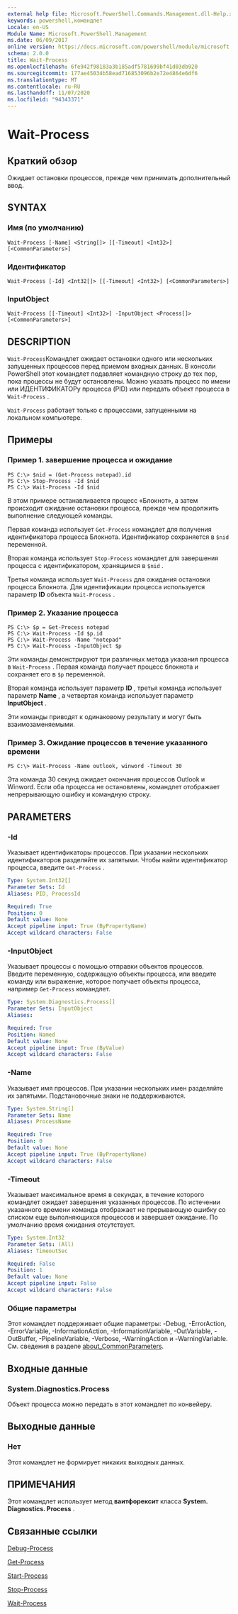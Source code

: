 ```yaml
---
external help file: Microsoft.PowerShell.Commands.Management.dll-Help.xml
keywords: powershell,командлет
Locale: en-US
Module Name: Microsoft.PowerShell.Management
ms.date: 06/09/2017
online version: https://docs.microsoft.com/powershell/module/microsoft.powershell.management/wait-process?view=powershell-5.1&WT.mc_id=ps-gethelp
schema: 2.0.0
title: Wait-Process
ms.openlocfilehash: 6fe942f98183a3b185adf5781699bf41d03db920
ms.sourcegitcommit: 177ae45034b58ead716853096b2e72e4864e6df6
ms.translationtype: MT
ms.contentlocale: ru-RU
ms.lasthandoff: 11/07/2020
ms.locfileid: "94343371"
---
```

# Wait-Process

## Краткий обзор
Ожидает остановки процессов, прежде чем принимать дополнительный ввод.

## SYNTAX

### Имя (по умолчанию)

```
Wait-Process [-Name] <String[]> [[-Timeout] <Int32>] [<CommonParameters>]
```

### Идентификатор

```
Wait-Process [-Id] <Int32[]> [[-Timeout] <Int32>] [<CommonParameters>]
```

### InputObject

```
Wait-Process [[-Timeout] <Int32>] -InputObject <Process[]> [<CommonParameters>]
```

## DESCRIPTION

`Wait-Process`Командлет ожидает остановки одного или нескольких запущенных процессов перед приемом входных данных. В консоли PowerShell этот командлет подавляет командную строку до тех пор, пока процессы не будут остановлены. Можно указать процесс по имени или ИДЕНТИФИКАТОРу процесса (PID) или передать объект процесса в `Wait-Process` .

`Wait-Process` работает только с процессами, запущенными на локальном компьютере.

## Примеры

### Пример 1. завершение процесса и ожидание

```
PS C:\> $nid = (Get-Process notepad).id
PS C:\> Stop-Process -Id $nid
PS C:\> Wait-Process -Id $nid
```

В этом примере останавливается процесс «Блокнот», а затем происходит ожидание остановки процесса, прежде чем продолжить выполнение следующей команды.

Первая команда использует `Get-Process` командлет для получения идентификатора процесса Блокнота. Идентификатор сохраняется в `$nid` переменной.

Вторая команда использует `Stop-Process` командлет для завершения процесса с идентификатором, хранящимся в `$nid` .

Третья команда использует `Wait-Process` для ожидания остановки процесса Блокнота. Для идентификации процесса используется параметр **ID** объекта `Wait-Process` .

### Пример 2. Указание процесса

```
PS C:\> $p = Get-Process notepad
PS C:\> Wait-Process -Id $p.id
PS C:\> Wait-Process -Name "notepad"
PS C:\> Wait-Process -InputObject $p
```

Эти команды демонстрируют три различных метода указания процесса в `Wait-Process` . Первая команда получает процесс блокнота и сохраняет его в `$p` переменной.

Вторая команда использует параметр **ID** , третья команда использует параметр **Name** , а четвертая команда использует параметр **InputObject** .

Эти команды приводят к одинаковому результату и могут быть взаимозаменяемыми.

### Пример 3. Ожидание процессов в течение указанного времени

```
PS C:\> Wait-Process -Name outlook, winword -Timeout 30
```

Эта команда 30 секунд ожидает окончания процессов Outlook и Winword. Если оба процесса не остановлены, командлет отображает непрерывающую ошибку и командную строку.

## PARAMETERS

### -Id

Указывает идентификаторы процессов. При указании нескольких идентификаторов разделяйте их запятыми.
Чтобы найти идентификатор процесса, введите `Get-Process` .

```yaml
Type: System.Int32[]
Parameter Sets: Id
Aliases: PID, ProcessId

Required: True
Position: 0
Default value: None
Accept pipeline input: True (ByPropertyName)
Accept wildcard characters: False
```

### -InputObject

Указывает процессы с помощью отправки объектов процессов. Введите переменную, содержащую объекты процесса, или введите команду или выражение, которое получает объекты процесса, например `Get-Process` командлет.

```yaml
Type: System.Diagnostics.Process[]
Parameter Sets: InputObject
Aliases:

Required: True
Position: Named
Default value: None
Accept pipeline input: True (ByValue)
Accept wildcard characters: False
```

### -Name

Указывает имя процессов. При указании нескольких имен разделяйте их запятыми. Подстановочные знаки не поддерживаются.

```yaml
Type: System.String[]
Parameter Sets: Name
Aliases: ProcessName

Required: True
Position: 0
Default value: None
Accept pipeline input: True (ByPropertyName)
Accept wildcard characters: False
```

### -Timeout

Указывает максимальное время в секундах, в течение которого командлет ожидает завершения указанных процессов.
По истечении указанного времени команда отображает не прерывающую ошибку со списком еще выполняющихся процессов и завершает ожидание. По умолчанию время ожидания отсутствует.

```yaml
Type: System.Int32
Parameter Sets: (All)
Aliases: TimeoutSec

Required: False
Position: 1
Default value: None
Accept pipeline input: False
Accept wildcard characters: False
```

### Общие параметры

Этот командлет поддерживает общие параметры: -Debug, -ErrorAction, -ErrorVariable, -InformationAction, -InformationVariable, -OutVariable, -OutBuffer, -PipelineVariable, -Verbose, -WarningAction и -WarningVariable. См. сведения в разделе [about_CommonParameters](https://go.microsoft.com/fwlink/?LinkID=113216).

## Входные данные

### System.Diagnostics.Process

Объект процесса можно передать в этот командлет по конвейеру.

## Выходные данные

### Нет

Этот командлет не формирует никаких выходных данных.

## ПРИМЕЧАНИЯ

Этот командлет использует метод **ваитфорексит** класса **System. Diagnostics. Process** .

## Связанные ссылки

[Debug-Process](Debug-Process.md)

[Get-Process](Get-Process.md)

[Start-Process](Start-Process.md)

[Stop-Process](Stop-Process.md)

[Wait-Process](Wait-Process.md)
